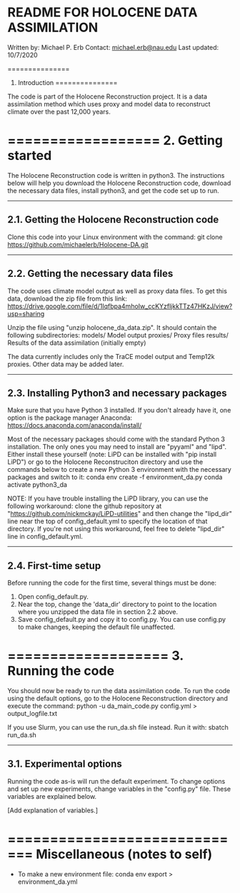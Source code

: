 # README FOR HOLOCENE DATA ASSIMILATION
Written by:   Michael P. Erb
Contact:      michael.erb@nau.edu
Last updated: 10/7/2020

===============
1. Introduction
===============

The code is part of the Holocene Reconstruction project.  It is a data
assimilation method which uses proxy and model data to reconstruct
climate over the past 12,000 years.

==================
2. Getting started
==================

The Holocene Reconstruction code is written in python3.  The instructions
below will help you download the Holocene Reconstruction code, download
the necessary data files, install python3, and get the code set up to run.

  ---------------------------------------------
  2.1. Getting the Holocene Reconstruction code
  ---------------------------------------------

Clone this code into your Linux environment with the command:
   git clone https://github.com/michaelerb/Holocene-DA.git

  -------------------------------------
  2.2. Getting the necessary data files
  -------------------------------------

The code uses climate model output as well as proxy data files.  To get
this data, download the zip file from this link:
   https://drive.google.com/file/d/1Iqfbpa4mhoIw_ccKYzfljkkTTz47HKzJ/view?usp=sharing

Unzip the file using "unzip holocene_da_data.zip".  It should contain
the following subdirectories:
   models/   Model output
   proxies/  Proxy files
   results/  Results of the data assimilation (initially empty)

The data currently includes only the TraCE model output and Temp12k
proxies.  Other data may be added later.

  ----------------------------------------------
  2.3. Installing Python3 and necessary packages
  ----------------------------------------------

Make sure that you have Python 3 installed.  If you don't already have it,
one option is the package manager Anaconda:
   https://docs.anaconda.com/anaconda/install/

Most of the necessary packages should come with the standard Python 3
installation.  The only ones you may need to install are "pyyaml" and
"lipd".  Either install these yourself (note: LiPD can be installed with
"pip install LiPD") or go to the Holocene Reconstruciton directory and use
the commands below to create a new Python 3 environment with the necessary
packages and switch to it:
   conda env create -f environment_da.py
   conda activate python3_da

NOTE: If you have trouble installing the LiPD library, you can use the
following workaround: clone the github repository at
"https://github.com/nickmckay/LiPD-utilities" and then change the
"lipd_dir" line near the top of config_default.yml to specify the location
of that directory.  If you're not using this workaround, feel free to
delete "lipd_dir" line in config_default.yml.

  ---------------------
  2.4. First-time setup
  ---------------------

Before running the code for the first time, several things must be done:
 1. Open config_default.py.
 2. Near the top, change the 'data_dir' directory to point to the
    location where you unzipped the data file in section 2.2 above.
 3. Save config_default.py and copy it to config.py.  You can use config.py
    to make changes, keeping the default file unaffected.

===================
3. Running the code
===================

You should now be ready to run the data assimilation code.  To run the
code using the default options, go to the Holocene Reconstruction
directory and execute the command:
    python -u da_main_code.py config.yml > output_logfile.txt

If you use Slurm, you can use the run_da.sh file instead.  Run it with:
    sbatch run_da.sh

  -------------------------
  3.1. Experimental options
  -------------------------

Running the code as-is will run the default experiment.  To change options
and set up new experiments, change variables in the "config.py" file.
These variables are explained below.

[Add explanation of variables.]

=============================
Miscellaneous (notes to self)
=============================

 - To make a new environment file: conda env export > environment_da.yml


